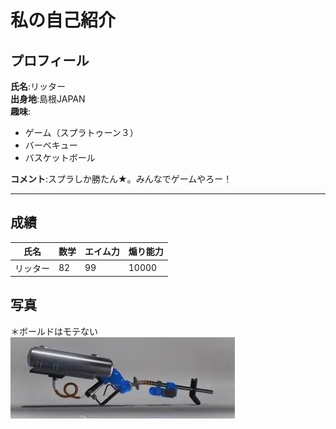 # 私の自己紹介

## プロフィール  
**氏名**:リッター  
**出身地**:島根JAPAN  
**趣味**:
- ゲーム（スプラトゥーン３）
- バーベキュー
- バスケットボール

**コメント**:スプラしか勝たん★。みんなでゲームやろー！

***
## 成績
|氏名|数学|エイム力|煽り能力|
|--|--|--|--|
|リッター|82|99|10000|

## 写真  
＊ボールドはモテない  
![リッター](img.jpg)
